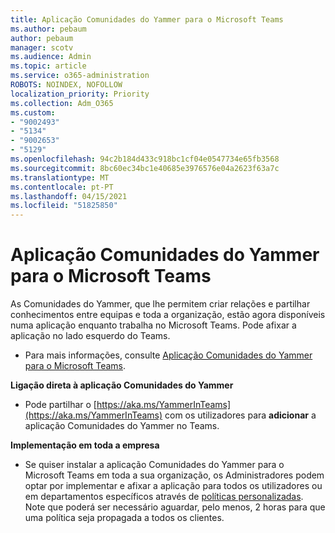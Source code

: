 ```yaml
---
title: Aplicação Comunidades do Yammer para o Microsoft Teams
ms.author: pebaum
author: pebaum
manager: scotv
ms.audience: Admin
ms.topic: article
ms.service: o365-administration
ROBOTS: NOINDEX, NOFOLLOW
localization_priority: Priority
ms.collection: Adm_O365
ms.custom:
- "9002493"
- "5134"
- "9002653"
- "5129"
ms.openlocfilehash: 94c2b184d433c918bc1cf04e0547734e65fb3568
ms.sourcegitcommit: 8bc60ec34bc1e40685e3976576e04a2623f63a7c
ms.translationtype: MT
ms.contentlocale: pt-PT
ms.lasthandoff: 04/15/2021
ms.locfileid: "51825850"
---
```

# <a name="yammer-communities-app-for-microsoft-teams"></a>Aplicação Comunidades do Yammer para o Microsoft Teams

As Comunidades do Yammer, que lhe permitem criar relações e partilhar conhecimentos entre equipas e toda a organização, estão agora disponíveis numa aplicação enquanto trabalha no Microsoft Teams. Pode afixar a aplicação no lado esquerdo do Teams. 

- Para mais informações, consulte [Aplicação Comunidades do Yammer para o Microsoft Teams](https://go.microsoft.com/fwlink/?linkid=2127757&clcid=0x409).

**Ligação direta à aplicação Comunidades do Yammer**

- Pode partilhar o [https://aka.ms/YammerInTeams](https://aka.ms/YammerInTeams) com os utilizadores para **adicionar** a aplicação Comunidades do Yammer no Teams.

**Implementação em toda a empresa**

- Se quiser instalar a aplicação Comunidades do Yammer para o Microsoft Teams em toda a sua organização, os Administradores podem optar por implementar e afixar a aplicação para todos os utilizadores ou em departamentos específicos através de [políticas personalizadas](https://docs.microsoft.com/microsoftteams/manage-apps). Note que poderá ser necessário aguardar, pelo menos, 2 horas para que uma política seja propagada a todos os clientes.
